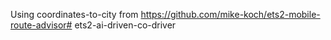 Using coordinates-to-city from https://github.com/mike-koch/ets2-mobile-route-advisor# ets2-ai-driven-co-driver
